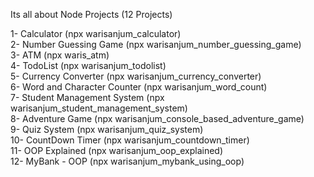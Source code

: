 Its all about Node Projects (12 Projects)

1- Calculator (npx warisanjum_calculator)<br />
2- Number Guessing Game (npx warisanjum_number_guessing_game)<br />
3- ATM (npx waris_atm)<br />
4- TodoList (npx warisanjum_todolist)<br />
5- Currency Converter (npx warisanjum_currency_converter)<br />
6- Word and Character Counter (npx warisanjum_word_count)<br />
7- Student Management System (npx warisanjum_student_management_system)<br />
8- Adventure Game (npx warisanjum_console_based_adventure_game)<br />
9- Quiz System (npx warisanjum_quiz_system)<br />
10- CountDown Timer (npx warisanjum_countdown_timer)<br />
11- OOP Explained (npx warisanjum_oop_explained)<br />
12- MyBank - OOP (npx warisanjum_mybank_using_oop) <br />
